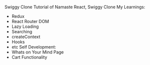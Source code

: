 Swiggy Clone
Tutorial of Namaste React, Swiggy Clone
My Learnings:
  - Redux
  - React Router DOM
  - Lazy Loading
  - Searching
  - createContext
  - Hooks
  - etc
Self Development:
  - Whats on Your Mind Page
  - Cart Functionality
